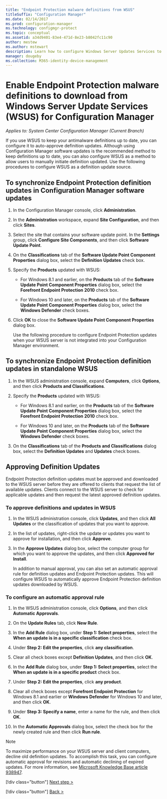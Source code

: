 ```yaml
---
title: "Endpoint Protection malware definitions from WSUS"
titleSuffix: "Configuration Manager"
ms.date: 02/14/2017
ms.prod: configuration-manager
ms.technology: configmgr-protect
ms.topic: conceptual
ms.assetid: a34d9401-83e4-471d-8e23-b8042fc11c90
author: mestew
ms.author: mstewart
description: Learn how to configure Windows Server Updates Services to auto-approve definition updates.
manager: dougeby
ms.collection: M365-identity-device-management
---
```


# Enable Endpoint Protection malware definitions to download from Windows Server Update Services (WSUS) for Configuration Manager

*Applies to: System Center Configuration Manager (Current Branch)*

 If you use WSUS to keep your antimalware definitions up to date, you can configure it to auto-approve definition updates. Although using Configuration Manager software updates is the recommended method to keep definitions up to date, you can also configure WSUS as a method to allow users to manually initiate definition updated. Use the following procedures to configure WSUS as a definition update source.

## To synchronize Endpoint Protection definition updates in Configuration Manager software updates

1. In the Configuration Manager console, click **Administration**.

2. In the **Administration** workspace, expand **Site Configuration**, and then click **Sites**.

3. Select the site that contains your software update point. In the **Settings** group, click **Configure Site Components**, and then click **Software Update Point**.

4. On the **Classifications** tab of the **Software Update Point Component Properties** dialog box, select the **Definition Updates** check box.

5. Specify the **Products** updated with WSUS:

   -   For Windows 8.1 and earlier, on the **Products** tab of the **Software Update Point Component Properties** dialog box, select the **Forefront Endpoint Protection 2010** check box.

   -   For Windows 10 and later, on the **Products** tab of the **Software Update Point Component Properties** dialog box, select the **Windows Defender** check boxes.

6. Click **OK** to close the **Software Update Point Component Properties** dialog box.

   Use the following procedure to configure Endpoint Protection updates when your WSUS server is not integrated into your Configuration Manager environment.

## To synchronize Endpoint Protection definition updates in standalone WSUS

1.  In the WSUS administration console, expand **Computers**, click **Options**, and then click **Products and Classifications**.

2.  Specify the **Products** updated with WSUS:

    -   For Windows 8.1 and earlier, on the **Products** tab of the **Software Update Point Component Properties** dialog box, select the **Forefront Endpoint Protection 2010** check box.

    -   For Windows 10 and later, on the **Products** tab of the **Software Update Point Component Properties** dialog box, select the **Windows Defender** check boxes.

3.  On the **Classifications** tab of the **Products and Classifications** dialog box, select the **Definition Updates** and **Updates** check boxes.

## Approving Definition Updates
 Endpoint Protection definition updates must be approved and downloaded to the WSUS server before they are offered to clients that request the list of available updates. Clients connect to the WSUS server to check for applicable updates and then request the latest approved definition updates.

### To approve definitions and updates in WSUS

1. In the WSUS administration console, click **Updates**, and then click **All Updates** or the classification of updates that you want to approve.

2. In the list of updates, right-click the update or updates you want to approve for installation, and then click **Approve**.

3. In the **Approve Updates** dialog box, select the computer group for which you want to approve the updates, and then click **Approved for Install**.

   In addition to manual approval, you can also set an automatic approval rule for definition updates and Endpoint Protection updates. This will configure WSUS to automatically approve Endpoint Protection definition updates downloaded by WSUS.

### To configure an automatic approval rule

1.  In the WSUS administration console, click **Options**, and then click **Automatic Approvals**.

2.  On the **Update Rules** tab, click **New Rule**.

3.  In the **Add Rule** dialog box, under **Step 1: Select properties**, select the **When an update is in a specific classification** check box.

4.  Under **Step 2: Edit the properties**, click **any classification**.

5.  Clear all check boxes except **Definition Updates**, and then click **OK**.

6.  In the **Add Rule** dialog box, under **Step 1: Select properties**, select the **When an update is in a specific product** check box.

7.  Under **Step 2: Edit the properties**, click **any product**.

8.  Clear all check boxes except **Forefront Endpoint Protection** for Windows 8.1 and earlier or **Windows Defender** for Windows 10 and later, and then click **OK**.

9. Under **Step 3: Specify a name**, enter a name for the rule, and then click **OK**.

10. In the **Automatic Approvals** dialog box, select the check box for the newly created rule and then click **Run rule**.

> [!NOTE]
>  To maximize performance on your WSUS server and client computers, decline old definition updates. To accomplish this task, you can configure automatic approval for revisions and automatic declining of expired updates. For more information, see [Microsoft Knowledge Base article 938947](http://go.microsoft.com/fwlink/p/?LinkId=204078).
> 
> [!div class="button"]
> [Next step >](endpoint-antimalware-policies.md)
> 
> [!div class="button"]
> [Back >](endpoint-configure-alerts.md)
